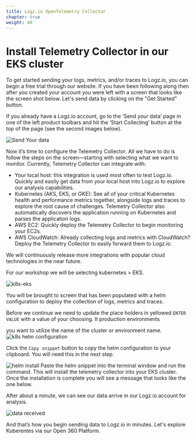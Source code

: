 ```yaml
---
title: Logz.io OpenTelemetry Collector
chapter: true
weight: 40
---
```


# Install Telemetry Collector in our EKS cluster

To get started sending your logs, metrics, and/or traces to Logz.io, you can begin a free trial through our website. If you have been following along then after you created your account you were left with a screen that looks like the screen shot below. Let's send data by clicking on the "Get Started" button.

If you already have a Logz.io account, go to the ‘Send your data’ page in one of the left product toolbars and hit the ‘Start Collecting’ button at the top of the page (see the second images below).

![Send Your data](/images/telemetry/tc-waiting-for-data-01.png)

Now it’s time to configure the Telemetry Collector. All we have to do is follow the steps on the screen—starting with selecting what we want to monitor. Currently, Telemetry Collector can integrate with:

- Your local host: this integration is used most often to test Logz.io. Quickly and easily get data from your local host into Logz.io to explore our analysis capabilities.
- Kubernetes (AKS, EKS, or GKE): See all of your critical Kubernetes health and performance metrics together, alongside logs and traces to explore the root cause of challenges. Telemetry Collector also automatically discovers the application running on Kubernetes and parses the application logs.
- AWS EC2: Quickly deploy the Telemetry Collector to begin monitoring your EC2s.
- AWS CloudWatch: Already collecting logs and metrics with CloudWatch? Deploy the Telemetry Collector to easily forward them to Logz.io.

We will continuously release more integrations with popular cloud technologies in the near future.

For our workshop we will be selecting kubernetes > EKS.

![k8s-eks](/images/collector/logz-io-collector-1-eks.png)

You will be brought to screen that has been populated with a helm configuration to deploy the collection of logs, metrics and traces.

Before we continue we need to update the place holders in yellowed `ENTER VALUE` with a value of your choosing. It production environments

you want to utilize the name of the cluster or environment name.
![k8s helm configuration](/images/collector/logz-io-collector-2-install-via-helm.png)

Click the `Copy snippet` button to copy the helm configuration to your clipboard. You will need this in the next step.

![helm install](/images/collector/logz-io-console-install-via-helm.png)
Paste the helm snippet into the terminal window and run the command. This will install the telemetry collector into your EKS cluster. Once the installation is complete you will see a message that looks like the one below.

After about a minute, we can see our data arrive in our Logz.io account for analysis.

![data received](/images/collector/logz-io-collector-data-received.png)

And that’s how you begin sending data to Logz.io in minutes. Let's explore Kuberentes via our Open 360 Platform.
